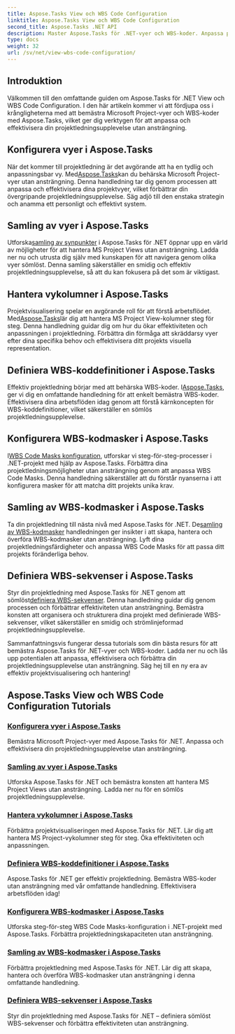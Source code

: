 ```yaml
---
title: Aspose.Tasks View och WBS Code Configuration
linktitle: Aspose.Tasks View och WBS Code Configuration
second_title: Aspose.Tasks .NET API
description: Master Aspose.Tasks för .NET-vyer och WBS-koder. Anpassa projektledning med våra steg-för-steg-handledningar. Ladda ner nu för sömlös projektvisualisering.
type: docs
weight: 32
url: /sv/net/view-wbs-code-configuration/
---
```


## Introduktion

Välkommen till den omfattande guiden om Aspose.Tasks för .NET View och WBS Code Configuration. I den här artikeln kommer vi att fördjupa oss i krångligheterna med att bemästra Microsoft Project-vyer och WBS-koder med Aspose.Tasks, vilket ger dig verktygen för att anpassa och effektivisera din projektledningsupplevelse utan ansträngning.

## Konfigurera vyer i Aspose.Tasks

 När det kommer till projektledning är det avgörande att ha en tydlig och anpassningsbar vy. Med[Aspose.Tasks](./configuring-views/)kan du behärska Microsoft Project-vyer utan ansträngning. Denna handledning tar dig genom processen att anpassa och effektivisera dina projektvyer, vilket förbättrar din övergripande projektledningsupplevelse. Säg adjö till den enstaka strategin och anamma ett personligt och effektivt system.

## Samling av vyer i Aspose.Tasks

 Utforska[samling av synpunkter](./view-collection/) i Aspose.Tasks för .NET öppnar upp en värld av möjligheter för att hantera MS Project Views utan ansträngning. Ladda ner nu och utrusta dig själv med kunskapen för att navigera genom olika vyer sömlöst. Denna samling säkerställer en smidig och effektiv projektledningsupplevelse, så att du kan fokusera på det som är viktigast.

## Hantera vykolumner i Aspose.Tasks

 Projektvisualisering spelar en avgörande roll för att förstå arbetsflödet. Med[Aspose.Tasks](./view-columns/)lär dig att hantera MS Project View-kolumner steg för steg. Denna handledning guidar dig om hur du ökar effektiviteten och anpassningen i projektledning. Förbättra din förmåga att skräddarsy vyer efter dina specifika behov och effektivisera ditt projekts visuella representation.

## Definiera WBS-koddefinitioner i Aspose.Tasks

 Effektiv projektledning börjar med att behärska WBS-koder. I[Aspose.Tasks](./wbs-code-definitions/), ger vi dig en omfattande handledning för att enkelt bemästra WBS-koder. Effektivisera dina arbetsflöden idag genom att förstå kärnkoncepten för WBS-koddefinitioner, vilket säkerställer en sömlös projektledningsupplevelse.

## Konfigurera WBS-kodmasker i Aspose.Tasks

 I[WBS Code Masks konfiguration](./wbs-code-masks/), utforskar vi steg-för-steg-processer i .NET-projekt med hjälp av Aspose.Tasks. Förbättra dina projektledningsmöjligheter utan ansträngning genom att anpassa WBS Code Masks. Denna handledning säkerställer att du förstår nyanserna i att konfigurera masker för att matcha ditt projekts unika krav.

## Samling av WBS-kodmasker i Aspose.Tasks

 Ta din projektledning till nästa nivå med Aspose.Tasks för .NET. De[samling av WBS-kodmasker](./wbs-code-mask-collection/) handledningen ger insikter i att skapa, hantera och överföra WBS-kodmasker utan ansträngning. Lyft dina projektledningsfärdigheter och anpassa WBS Code Masks för att passa ditt projekts föränderliga behov.

## Definiera WBS-sekvenser i Aspose.Tasks

 Styr din projektledning med Aspose.Tasks för .NET genom att sömlöst[definiera WBS-sekvenser](./wbs-sequences/). Denna handledning guidar dig genom processen och förbättrar effektiviteten utan ansträngning. Bemästra konsten att organisera och strukturera dina projekt med definierade WBS-sekvenser, vilket säkerställer en smidig och strömlinjeformad projektledningsupplevelse.

Sammanfattningsvis fungerar dessa tutorials som din bästa resurs för att bemästra Aspose.Tasks för .NET-vyer och WBS-koder. Ladda ner nu och lås upp potentialen att anpassa, effektivisera och förbättra din projektledningsupplevelse utan ansträngning. Säg hej till en ny era av effektiv projektvisualisering och hantering!
## Aspose.Tasks View och WBS Code Configuration Tutorials
### [Konfigurera vyer i Aspose.Tasks](./configuring-views/)
Bemästra Microsoft Project-vyer med Aspose.Tasks för .NET. Anpassa och effektivisera din projektledningsupplevelse utan ansträngning.
### [Samling av vyer i Aspose.Tasks](./view-collection/)
Utforska Aspose.Tasks för .NET och bemästra konsten att hantera MS Project Views utan ansträngning. Ladda ner nu för en sömlös projektledningsupplevelse.
### [Hantera vykolumner i Aspose.Tasks](./view-columns/)
Förbättra projektvisualiseringen med Aspose.Tasks för .NET. Lär dig att hantera MS Project-vykolumner steg för steg. Öka effektiviteten och anpassningen.
### [Definiera WBS-koddefinitioner i Aspose.Tasks](./wbs-code-definitions/)
Aspose.Tasks för .NET ger effektiv projektledning. Bemästra WBS-koder utan ansträngning med vår omfattande handledning. Effektivisera arbetsflöden idag!
### [Konfigurera WBS-kodmasker i Aspose.Tasks](./wbs-code-masks/)
Utforska steg-för-steg WBS Code Masks-konfiguration i .NET-projekt med Aspose.Tasks. Förbättra projektledningskapaciteten utan ansträngning.
### [Samling av WBS-kodmasker i Aspose.Tasks](./wbs-code-mask-collection/)
Förbättra projektledning med Aspose.Tasks för .NET. Lär dig att skapa, hantera och överföra WBS-kodmasker utan ansträngning i denna omfattande handledning.
### [Definiera WBS-sekvenser i Aspose.Tasks](./wbs-sequences/)
Styr din projektledning med Aspose.Tasks för .NET – definiera sömlöst WBS-sekvenser och förbättra effektiviteten utan ansträngning.